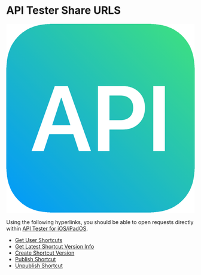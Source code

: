 # API Tester Share URLS

[![API Tester Icon](/images/apitestericon.png)](https://apps.apple.com/us/app/api-tester-debug-requests/id1575521212)

Using the following hyperlinks, you should be able to open requests directly within [API Tester for iOS/iPadOS](https://apps.apple.com/us/app/api-tester-debug-requests/id1575521212).

- [Get User Shortcuts](https://apitester.org/ieJxzZPR1ZGBMLMjMTq20TUsxMjS1SEszsEyzNDE1MTRONkxNSjQzTjUwNUtLNjEzTzM1MDE1TJVxTy1RCC1OLVIIzsgvKkkuLSlW0FUIyi8tycxL9ShNUnAM8JRRzygpKSi20tcvgohnlCbpJefrA63SLzPUr4ZYWatfDDNBHQBsbC0x)
- [Get Latest Shortcut Version Info](https://apitester.org/ieJxFjsEKgkAURavvcDE7V:WcnNEMXLgqoSAK2uv4HkrhiDMKIf57kkXbw.WekyzPyWKVNdUDXzEVWy53RF5EkZCC.4pjngU.ejIgJYKQpCckR8eUurWqs1UR.84BLTtlFo1lty9nd2xNpWuW1qTZml31tK3x2OUsuaSOW1rbmD1AO:OyyzdKw1QBPYdhrhnhZzEw:IUj9PO3gedH6r4Bw:NC6A)
- [Create Shortcut Version](https://apitester.org/ieJxzYvT1YGBwLkpNLElVCM7ILypJLi1RCEstKs7Mz1PQVQjKLy3JzEv1KE1ScAzwlFHPKCkpKLbS1y.CiGeUJukl5.snFmTqlxnCqGognZ1aWatfDDWvWL8axsxMqdUvg5herJ8MttYeyrdVy8nMy7ZVS85IzEtPLbZVBwCrPjhl)
- [Publish Shortcut](https://apitester.org/ieJxzYvT1YGAIKE3KySzOUAjOyC8qSS4tUdBVCMovLcnMS:UoTVJwDPCUUc8oKSkottLXL4KIZ5Qm6SXn6ycWZOqXGcKoaiCdnVpZq18MNadYvxrGzEyp1S.AWKMOACUgKe4)
- [Unpublish Shortcut](https://apitester.org/ieJxzYvT1YGAIzSsoTcrJLM5QCM7ILypJLi1R0FUIyi8tycxL9ShNUnAM8JRRzygpKSi20tcvgohnlCbpJefrJxZk6pcZwqhqIJ2dWlmrXww1p1i:GsbMTKnVL4VZpA4A4i0rtA)